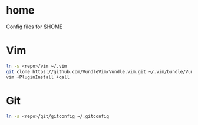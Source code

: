 home
====

Config files for $HOME

# Vim
```bash
ln -s <repo>/vim ~/.vim
git clone https://github.com/VundleVim/Vundle.vim.git ~/.vim/bundle/Vundle.vim
vim +PluginInstall +qall
```

# Git
```bash
ln -s <repo>/git/gitconfig ~/.gitconfig
```
